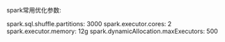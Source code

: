 spark常用优化参数:

spark.sql.shuffle.partitions: 3000
spark.executor.cores: 2
spark.executor.memory: 12g
spark.dynamicAllocation.maxExecutors: 500
